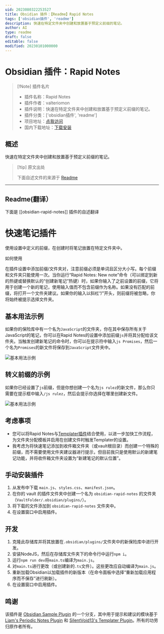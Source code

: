 ```yaml
---
uid: 2023080322253527
title: Obsidian 插件：【Readme】Rapid Notes
tags: ['obsidian插件', 'readme']
description: 快速在特定文件夹中创建和放置基于预定义前缀的笔记。
author: AI
type: readme
draft: false
editable: false
modified: 20230101000000
---
```


# Obsidian 插件：Rapid Notes

> [!Note] 插件名片
> - 插件名称：Rapid Notes
> - 插件作者：valteriomon
> - 插件说明：快速在特定文件夹中创建和放置基于预定义前缀的笔记。
> - 插件分类：['obsidian插件', 'readme']
> - 项目地址：[点我访问](https://github.com/valteriomon/obsidian-rapid-notes)
> - 国内下载地址：[下载安装](https://pkmer.cn/products/plugin/pluginMarket/?obsidian-rapid-notes)

## 概述

快速在特定文件夹中创建和放置基于预定义前缀的笔记。



> [!tip] 原文出处
> 
>下面自述文件的来源于 [Readme](https://ghproxy.net/https://raw.githubusercontent.com/valteriomon/obsidian-rapid-notes/master/README.md)
> 

---

## Readme(翻译）

下面是 [[obsidian-rapid-notes]] 插件的自述翻译


# 快速笔记插件

使用设置中定义的前缀，在创建时将笔记放置在特定文件夹中。

如何使用

在插件设置中添加前缀/文件夹对，注意前缀必须是单词且区分大小写。每个前缀和文件夹只能使用一次。当你运行“Rapid Notes: New note”命令（可以绑定到新的热键或替换默认的“创建新笔记”热键）时，如果你输入了之前设置的前缀，它将用于创建一个新的笔记，使用输入值而不包含前缀作为名称。如果没有匹配的前缀，将打开一个文件夹建议。如果你的输入以斜杠“/”开头，则前缀将被忽略，你将始终被提示选择文件夹。

## 基本用法示例

如果你的保险库中有一个名为`JavaScript`的文件夹，你在其中保存所有关于JavaScript的笔记，你可以在Rapid Notes的设置中添加前缀`js`并将其分配给该文件夹。当触发创建新笔记的命令时，你可以在提示符中输入`js Promises`，然后一个名为`Promises`的新文件将保存到`JavaScript`文件夹中。

![基本用法示例](./assets/basic-usage.gif)

## 转义前缀的示例

如果你已经设置了`js`前缀，但是你想创建一个名为`js rulez`的新文件，那么你只需要在提示框中输入`/js rulez`，然后会提示你选择在哪里创建新文件。

![基本用法示例](./assets/escape-filenames.gif)

## 考虑事项

- 您可以将Rapid Notes与[Templater插件](https://github.com/SilentVoid13/Templater)结合使用，以进一步加快工作流程，为文件夹分配模板并启用在创建文件时触发Templater的设置。
- 我考虑为将快速笔记添加到收件箱文件夹（或vault根目录）而创建一个特殊的前缀，而不需要使用文件夹建议器进行提示，但目前我只是使用默认的新建笔记功能，并将收件箱文件夹设置为“新建笔记的默认位置”。

## 手动安装插件

1. 从发布中下载 `main.js`、`styles.css`、`manifest.json`。
2. 在你的 vault 的插件文件夹中创建一个名为 `obsidian-rapid-notes` 的文件夹（`VaultFolder/.obsidian/plugins/`）。
3. 将下载的文件添加到 `obsidian-rapid-notes` 文件夹中。
4. 在设置窗口中启用插件。

## 开发

1. 克隆此存储库并将其放置在`.obsidian/plugins/`文件夹中的新保险库中进行开发。
2. 安装NodeJS，然后在存储库文件夹下的命令行中运行`npm i`。
3. 运行`npm run dev`将`main.ts`编译为`main.js`。
4. 对`main.ts`进行更改（或创建新的`.ts`文件）。这些更改应自动编译为`main.js`。
5. 重新加载Obsidian以加载插件的新版本（在命令面板中选择“重新加载应用程序而不保存”进行刷新）。
6. 在设置窗口中启用插件。

## 鸣谢

该插件是 [Obsidian Sample Plugin](https://github.com/obsidianmd/obsidian-sample-plugin) 的一个分支，其中用于提示和建议的模块基于 [Liam's Periodic Notes Plugin](https://github.com/liamcain/obsidian-periodic-notes) 和 [SilentVoid13's Templater Plugin](https://github.com/SilentVoid13/Templater)。所有的功劳归原作者所有。



